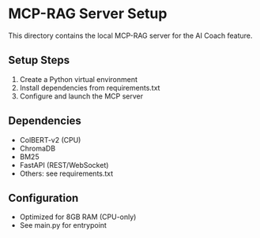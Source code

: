# MCP-RAG Server Setup

This directory contains the local MCP-RAG server for the AI Coach feature.

## Setup Steps
1. Create a Python virtual environment
2. Install dependencies from requirements.txt
3. Configure and launch the MCP server

## Dependencies
- ColBERT-v2 (CPU)
- ChromaDB
- BM25
- FastAPI (REST/WebSocket)
- Others: see requirements.txt

## Configuration
- Optimized for 8GB RAM (CPU-only)
- See main.py for entrypoint
